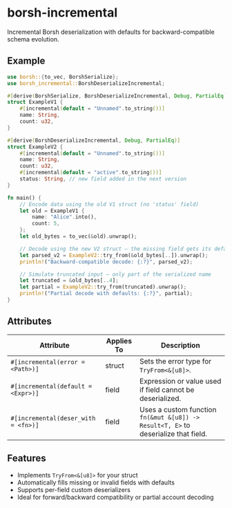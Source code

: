 # borsh-incremental

Incremental Borsh deserialization with defaults for backward-compatible schema evolution.

## Example

```rust
use borsh::{to_vec, BorshSerialize};
use borsh_incremental::BorshDeserializeIncremental;

#[derive(BorshSerialize, BorshDeserializeIncremental, Debug, PartialEq)]
struct ExampleV1 {
    #[incremental(default = "Unnamed".to_string())]
    name: String,
    count: u32,
}

#[derive(BorshDeserializeIncremental, Debug, PartialEq)]
struct ExampleV2 {
    #[incremental(default = "Unnamed".to_string())]
    name: String,
    count: u32,
    #[incremental(default = "active".to_string())]
    status: String, // new field added in the next version
}

fn main() {
    // Encode data using the old V1 struct (no 'status' field)
    let old = ExampleV1 {
        name: "Alice".into(),
        count: 5,
    };
    let old_bytes = to_vec(&old).unwrap();

    // Decode using the new V2 struct — the missing field gets its default
    let parsed_v2 = ExampleV2::try_from(&old_bytes[..]).unwrap();
    println!("Backward-compatible decode: {:?}", parsed_v2);

    // Simulate truncated input — only part of the serialized name
    let truncated = &old_bytes[..4];
    let partial = ExampleV2::try_from(truncated).unwrap();
    println!("Partial decode with defaults: {:?}", partial);
}
```

## Attributes

| Attribute                       | Applies To | Description                                                                        |
| ------------------------------- | ---------- | ---------------------------------------------------------------------------------- |
| `#[incremental(error = <Path>)]`    | struct     | Sets the error type for `TryFrom<&[u8]>`.                                          |
| `#[incremental(default = <Expr>)]`  | field      | Expression or value used if field cannot be deserialized.                          |
| `#[incremental(deser_with = <fn>)]` | field      | Uses a custom function `fn(&mut &[u8]) -> Result<T, E>` to deserialize that field. |

## Features

- Implements `TryFrom<&[u8]>` for your struct
- Automatically fills missing or invalid fields with defaults
- Supports per-field custom deserializers
- Ideal for forward/backward compatibility or partial account decoding
